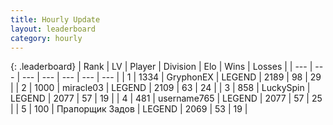 ```yaml
---
title: Hourly Update
layout: leaderboard
category: hourly
---
```


{: .leaderboard}
| Rank | LV | Player | Division | Elo | Wins | Losses |
| --- | --- | --- | --- | --- | --- | --- |
| <span data-change="0">1</span> | 1334 | <span title="ID: 315148">GryphonEX</span> | LEGEND | <span data-change="0">2189</span> | <span data-change="0">98</span> | <span data-change="0">29</span> |
| <span data-change="0">2</span> | 1000 | <span title="ID: 416373">miracle03</span> | LEGEND | <span data-change="0">2109</span> | <span data-change="0">63</span> | <span data-change="0">24</span> |
| <span data-change="0">3</span> | 858 | <span title="ID: 498412">LuckySpin</span> | LEGEND | <span data-change="0">2077</span> | <span data-change="0">57</span> | <span data-change="0">19</span> |
| <span data-change="1">4</span> | 481 | <span title="ID: 188640">username765</span> | LEGEND | <span data-change="13">2077</span> | <span data-change="2">57</span> | <span data-change="0">25</span> |
| <span data-change="-1">5</span> | 100 | <span title="ID: 612521">Прапорщик Задов</span> | LEGEND | <span data-change="0">2069</span> | <span data-change="0">53</span> | <span data-change="0">19</span> |